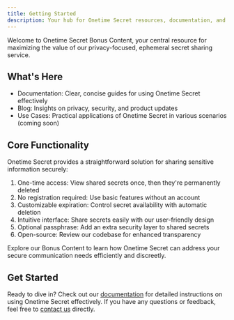 ```yaml
---
title: Getting Started
description: Your hub for Onetime Secret resources, documentation, and insights.
---
```


Welcome to Onetime Secret Bonus Content, your central resource for maximizing the value of our privacy-focused, ephemeral secret sharing service.

## What's Here

- Documentation: Clear, concise guides for using Onetime Secret effectively
- Blog: Insights on privacy, security, and product updates
- Use Cases: Practical applications of Onetime Secret in various scenarios (coming soon)

## Core Functionality

Onetime Secret provides a straightforward solution for sharing sensitive information securely:

1. One-time access: View shared secrets once, then they're permanently deleted
2. No registration required: Use basic features without an account
3. Customizable expiration: Control secret availability with automatic deletion
4. Intuitive interface: Share secrets easily with our user-friendly design
5. Optional passphrase: Add an extra security layer to shared secrets
6. Open-source: Review our codebase for enhanced transparency

Explore our Bonus Content to learn how Onetime Secret can address your secure communication needs efficiently and discreetly.

## Get Started

Ready to dive in? Check out our [documentation](/docs) for detailed instructions on using Onetime Secret effectively. If you have any questions or feedback, feel free to [contact us](/contact) directly.

